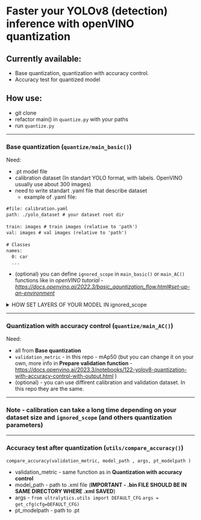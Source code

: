 # Faster your YOLOv8 (detection) inference with openVINO quantization

## Currently available: 
* Base quantization, quantization with accuracy control.
* Accuracy test for quantized model 

## How use:
* git clone
* refactor main() in `quantize.py` with your paths
* run `quantize.py`

---
### Base quantization (`quantize/main_basic()`)

Need:
* .pt model file
* calibration dataset (In standart YOLO format, with labels. OpenVINO usually use about 300 images)
* need to write standart .yaml file that describe dataset
  *  example of .yaml file:

```
#file: calibration.yaml
path: ./yolo_dataset # your dataset root dir

train: images # train images (relative to 'path') 
val: images # val images (relative to 'path') 

# Classes
names:
  0: car
  ...
```
* (optional) you can define `ignored_scope` in `main_basic()` or `main_AC()` functions like in *openVINO tutorial - https://docs.openvino.ai/2022.3/basic_qauntization_flow.html#set-up-an-environment*

<details>
  <summary>HOW SET LAYERS OF YOUR MODEL IN ignored_scope </summary>
  
  In OpenVino example you can see that layer names for `ignored_scope` parameter looks like this:
  ```python
  names=[
            "/model.22/dfl/conv/Conv",  # in the post-processing subgraph
            "/model.22/Add",
            "/model.22/Add_1",
            "/model.22/Add_2",
            "/model.22/Add_3",
            "/model.22/Add_4",
            "/model.22/Add_5",
            "/model.22/Add_6",
            "/model.22/Add_7",
            "/model.22/Add_8",
            "/model.22/Add_9",
            "/model.22/Add_10"
        ]
  ```
  If you want to see all layer names of your model &rarr; pass  `get_model_graph = True` in `main_basic()` function.
  It will save .dot file in `graph/dump/graph_model.dot`. Looking at this file you can understand all layer names to pass it to `ignored_scope`.
  Also, you can visualise it file (for example in https://www.devtoolsdaily.com/graphviz/):
  
  |![](https://github.com/IrDIE/YOLO8_quantization/blob/master/readme_imgs/gramp_example.png)  |
  |---------------------|


  
</details>

---
### Quantization with accuracy control (`quantize/main_AC()`)

Need:
* all from **Base quantization**
* `validation_metric` - in this repo - mAp50 (but you can change it on your own, more info in **Prepare validation function** - https://docs.openvino.ai/2023.3/notebooks/122-yolov8-quantization-with-accuracy-control-with-output.html  )
* (optional) - you can use diffirent calibration and validation dataset. In this repo they are the same.

---

### Note - calibration can take a long time depending on your dataset size and `ignored_scope` (and others quantization parameters)

---
### Accuracy test after quantization (`utils/compare_accuracy()`)
```angular2html
compare_accuracy(validation_metric, model_path , args, pt_modelpath )
```
* validation_metric - same function as in **Quantization with accuracy control**
* model_path - path to .xml file (**IMPORTANT - .bin FILE SHOULD BE IN SAME DIRECTORY WHERE .xml SAVED**)
* args - `from ultralytics.utils import DEFAULT_CFG` `args = get_cfg(cfg=DEFAULT_CFG)`
* pt_modelpath - path to .pt 
